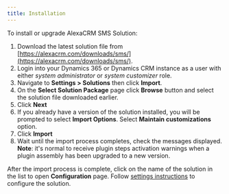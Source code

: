 ---title: Installation---To install or upgrade AlexaCRM SMS Solution:1. Download the latest solution file from [https://alexacrm.com/downloads/sms/](https://alexacrm.com/downloads/sms/).2. Login into your Dynamics 365 or Dynamics CRM instance as a user with either *system administrator* or *system customizer* role.3. Navigate to **Settings > Solutions** then click **Import**.4. On the **Select Solution Package** page click **Browse** button and select the solution file downloaded earlier.5. Click **Next**6. If you already have a version of the solution installed, you will be prompted to select **Import Options**. Select **Maintain customizations** option.7. Click **Import**1. Wait until the import process completes, check the messages displayed. **Note**: it's normal to receive plugin steps activation warnings when a plugin assembly has been upgraded to a new version.After the import process is complete, click on the name of the solution in the list to open **Configuration** page. Follow [settings instructions](settings) to configure the solution.